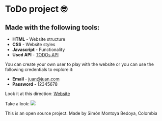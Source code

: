 # ToDo project 🤓 

## Made with the following tools:

* **HTML** - Website structure
* **CSS** - Website styles
* **Javascript** - Functionality
* **Used API** - [TODOs API](https://ctd-todo-api.herokuapp.com/#/)

You can create your own user to play with the website or you can use the following credentials to explore it:

* **Email** - juan@juan.com
* **Password** - 12345678

Look it at this direction: [Website](https://simontoyabe.github.io/ToDo_List/index.html) 

Take a look:
![](https://simontoyabe.github.io/ToDo_List/assets/Capture.PNG)


This is an open source project. Made by Simón Montoya Bedoya, Colombia
